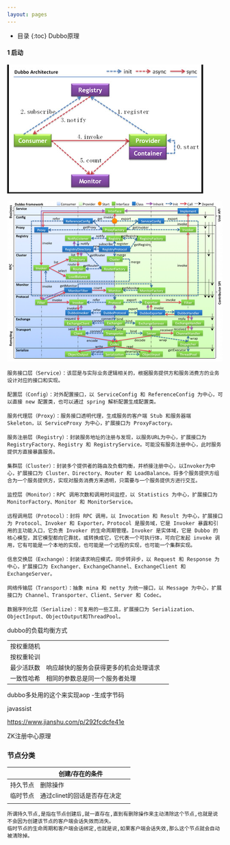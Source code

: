 ```yaml
---
layout: pages
---
```


*  目录
{:toc}
Dubbo原理



#### 1 启动



![image-20201216083247103](/images/image-20201216083247103.png)



![image-20201216083316623](/images/image-20201216083316623.png)



```
服务接口层（Service）：该层是与实际业务逻辑相关的，根据服务提供方和服务消费方的业务设计对应的接口和实现。

配置层（Config）：对外配置接口，以 ServiceConfig 和 ReferenceConfig 为中心，可以直接 new 配置类，也可以通过 spring 解析配置生成配置类。

服务代理层（Proxy）：服务接口透明代理，生成服务的客户端 Stub 和服务器端 Skeleton，以 ServiceProxy 为中心，扩展接口为 ProxyFactory。

服务注册层（Registry）：封装服务地址的注册与发现，以服务URL为中心，扩展接口为 RegistryFactory、Registry 和 RegistryService。可能没有服务注册中心，此时服务提供方直接暴露服务。

集群层（Cluster）：封装多个提供者的路由及负载均衡，并桥接注册中心，以Invoker为中心，扩展接口为 Cluster、Directory、Router 和 LoadBalance。将多个服务提供方组合为一个服务提供方，实现对服务消费方来透明，只需要与一个服务提供方进行交互。

监控层（Monitor）：RPC 调用次数和调用时间监控，以 Statistics 为中心，扩展接口为 MonitorFactory、Monitor 和 MonitorService。

远程调用层（Protocol）：封将 RPC 调用，以 Invocation 和 Result 为中心，扩展接口为 Protocol、Invoker 和 Exporter。Protocol 是服务域，它是 Invoker 暴露和引用的主功能入口，它负责 Invoker 的生命周期管理。Invoker 是实体域，它是 Dubbo 的核心模型，其它模型都向它靠扰，或转换成它，它代表一个可执行体，可向它发起 invoke 调用，它有可能是一个本地的实现，也可能是一个远程的实现，也可能一个集群实现。

信息交换层（Exchange）：封装请求响应模式，同步转异步，以 Request 和 Response 为中心，扩展接口为 Exchanger、ExchangeChannel、ExchangeClient 和 ExchangeServer。

网络传输层（Transport）：抽象 mina 和 netty 为统一接口，以 Message 为中心，扩展接口为 Channel、Transporter、Client、Server 和 Codec。

数据序列化层（Serialize）：可复用的一些工具，扩展接口为 Serialization、 ObjectInput、ObjectOutput和ThreadPool。
```



dubbo的负载均衡方式

|            |                                        |      |
| ---------- | -------------------------------------- | ---- |
| 按权重随机 |                                        |      |
| 按权重轮训 |                                        |      |
| 最少活跃数 | 响应越快的服务会获得更多的机会处理请求 |      |
| 一致性哈希 | 相同的参数总是同一个服务者处理         |      |

dubbo多处用的这个来实现aop -生成字节码

javassist





https://www.jianshu.com/p/292fcdcfe41e

ZK注册中心原理



### 节点分类

|          | 创建/存在的条件              |      |
| -------- | ---------------------------- | ---- |
| 持久节点 | 删除操作                     |      |
| 临时节点 | 通过clinet的回话是否存在决定 |      |
|          |                              |      |



```
所谓持久节点,是指在节点创建后,就一直存在,直到有删除操作来主动清除这个节点,也就是说不会因为创建该节点的客户端会话失效而消失。
临时节点的生命周期和客户端会话绑定,也就是说,如果客户端会话失效,那么这个节点就会自动被清除掉。


```

